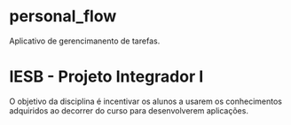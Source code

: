 # personal_flow

Aplicativo de gerencimanento de tarefas.

# IESB - Projeto Integrador I
O objetivo da disciplina é incentivar os alunos a usarem os conhecimentos adquiridos ao decorrer do curso para desenvolverem aplicações.
